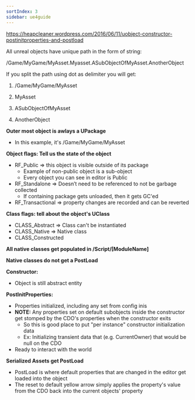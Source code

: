 ```yaml
---
sortIndex: 3
sidebar: ue4guide
---
```


<https://heapcleaner.wordpress.com/2016/06/11/uobject-constructor-postinitproperties-and-postload>

All unreal objects have unique path in the form of string:

/Game/MyGame/MyAsset.Myasset.ASubObjectOfMyAsset.AnotherObject

If you split the path using dot as delimiter you will get:

1. /Game/MyGame/MyAsset

1. MyAsset

1. ASubObjectOfMyAsset

1. AnotherObject

**Outer most object is awlays a UPackage**
- In this example, it's /Game/MyGame/MyAsset

**Object flags: Tell us the state of the object**
- RF_Public => this object is visible outside of its package
  - Example of non-public object is a sub-object
  - Every object you can see in editor is Public
- RF_Standalone => Doesn’t need to be referenced to not be garbage collected
  - If containing package gets unloaded, then it gets GC'ed
- RF_Transactional => property changes are recorded and can be reverted

**Class flags: tell about the object's UClass**
- CLASS_Abstract => Class can't be instantiated
- CLASS_Native => Native class
- CLASS_Constructed

**All native classes get populated in /Script/\[ModuleName]**

**Native classes do not get a PostLoad**

**Constructor:**
- Object is still abstract entity

**PostInitProperties:**
- Properties initialized, including any set from config inis
- **NOTE:** Any properties set on default subobjects inside the constructor get stomped by the CDO's properties when the constructor exits
  - So this is good place to put "per instance" constructor initialization data
  - Ex: Initializing transient data that (e.g. CurrentOwner) that would be null on the CDO
- Ready to interact with the world

**Serialized Assets get PostLoad**
- PostLoad is where default properties that are changed in the editor get loaded into the object
- The reset to default yellow arrow simply applies the property's value from the CDO back into the current objects' property
